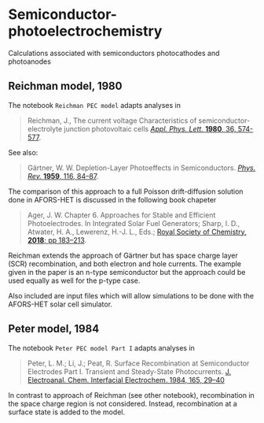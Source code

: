 # Semiconductor-photoelectrochemistry
Calculations associated with semiconductors photocathodes and photoanodes

## Reichman model, 1980
The notebook `Reichman PEC model` adapts analyses in 
>Reichman, J., The current voltage Characteristics of semiconductor-electrolyte junction photovoltaic cells  [*Appl. Phys. Lett.* **1980**, 36, 574-577](http://aip.scitation.org/doi/10.1063/1.91551).  

See also:
>Gärtner, W. W. Depletion-Layer Photoeffects in Semiconductors. [*Phys. Rev.* **1959**, 116, 84–87](https://link.aps.org/doi/10.1103/PhysRev.116.84).

The comparison of this approach to a full Poisson drift-diffusion solution done in AFORS-HET is discussed in the following book chapeter  
>Ager, J. W. Chapter 6. Approaches for Stable and Efficient Photoelectrodes. In Integrated Solar Fuel Generators; Sharp, I. D., Atwater, H. A., Lewerenz, H.-J. L., Eds.; [Royal Society of Chemistry, **2018**; pp 183–213](http://ebook.rsc.org/?DOI=10.1039/9781788010313-00183).

Reichman extends the approach of Gärtner but has space charge layer (SCR) recombination, and both electron and hole currents. The example given in the paper is an n-type semiconductor but the approach could be used equally as well for the p-type case. 

Also included are input files which will allow simulations to be done with the AFORS-HET solar cell simulator. 

## Peter model, 1984
The notebook `Peter PEC model Part I` adapts analyses in  
> Peter, L. M.; Li, J.; Peat, R. Surface Recombination at Semiconductor Electrodes Part I. Transient and Steady-State Photocurrents. [J. Electroanal. Chem. Interfacial Electrochem. 1984, 165, 29–40](https://linkinghub.elsevier.com/retrieve/pii/S0022072884800844)

In contrast to approach of Reichman (see other notebook), recombination in the space charge region is not considered. Instead, recombination at a surface state is added to the model.

